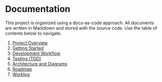 # Documentation

This project is organized using a docs-as-code approach. All documents are
written in Markdown and stored with the source code. Use the table of contents
below to navigate.

1. [Project Overview](../README.md)
2. [Getting Started](getting-started.md)
3. [Development Workflow](development.md)
4. [Testing (TDD)](testing.md)
5. [Architecture and Diagrams](architecture.md)
6. [Roadmap](roadmap.md)
7. [Worklog](worklog/README.md)

